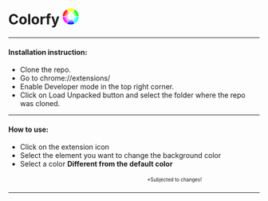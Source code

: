 # Colorfy ![Colorfy logo](/icon_32.png "Colorfy") 
---   

#### Installation instruction:  

* Clone the repo.
* Go to chrome://extensions/
* Enable Developer mode in the top right corner.
* Click on Load Unpacked button and select the folder where the repo was cloned.

---   

#### How to use:  
* Click on the extension icon
* Select the element you want to change the background color
* Select a color **Different from the default color**



<sub><sup>&nbsp;&nbsp;&nbsp;&nbsp;&nbsp;&nbsp;&nbsp;&nbsp;&nbsp;&nbsp;&nbsp;&nbsp;&nbsp;&nbsp;&nbsp;&nbsp;&nbsp;&nbsp;&nbsp;&nbsp;&nbsp;&nbsp;&nbsp;&nbsp;&nbsp;&nbsp;&nbsp;&nbsp;&nbsp;&nbsp;&nbsp;&nbsp;&nbsp;&nbsp;&nbsp;&nbsp;&nbsp;&nbsp;&nbsp;&nbsp;&nbsp;&nbsp;&nbsp;&nbsp;&nbsp;&nbsp;&nbsp;&nbsp;&nbsp;&nbsp;&nbsp;&nbsp;&nbsp;&nbsp;&nbsp;&nbsp;&nbsp;&nbsp;&nbsp;&nbsp;&nbsp;&nbsp;&nbsp;&nbsp;&nbsp;&nbsp;&nbsp;&nbsp;&nbsp;&nbsp;&nbsp;&nbsp;&nbsp;&nbsp;&nbsp;&nbsp;&nbsp;&nbsp;&nbsp;&nbsp;&nbsp;&nbsp;&nbsp;&nbsp;&nbsp;&nbsp;&nbsp;&nbsp;&nbsp;&nbsp;&nbsp;&nbsp;&nbsp;&nbsp;&nbsp;&nbsp;&nbsp;&nbsp;&nbsp;&nbsp;&nbsp;&nbsp;*Subjected to changes!</sup></sub>

---
